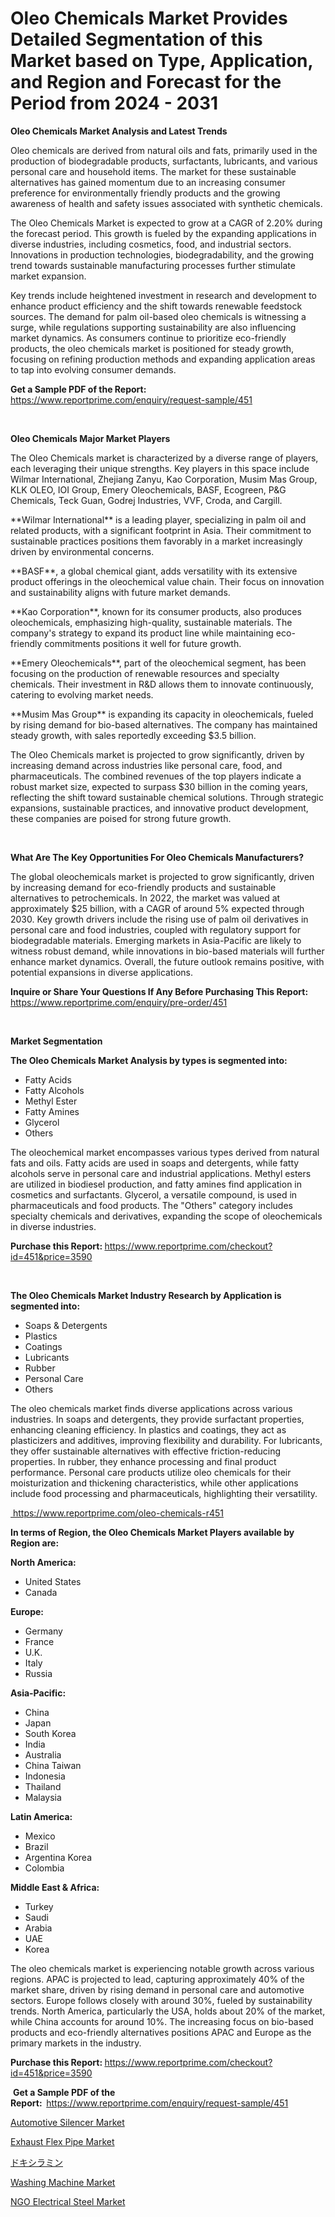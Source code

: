 <p><h1>Oleo Chemicals Market Provides Detailed Segmentation of this Market based on Type, Application, and Region and Forecast for the Period from 2024 - 2031</h1></p><p><strong>Oleo Chemicals Market Analysis and Latest Trends</strong></p>
<p><p>Oleo chemicals are derived from natural oils and fats, primarily used in the production of biodegradable products, surfactants, lubricants, and various personal care and household items. The market for these sustainable alternatives has gained momentum due to an increasing consumer preference for environmentally friendly products and the growing awareness of health and safety issues associated with synthetic chemicals.</p><p>The Oleo Chemicals Market is expected to grow at a CAGR of 2.20% during the forecast period. This growth is fueled by the expanding applications in diverse industries, including cosmetics, food, and industrial sectors. Innovations in production technologies, biodegradability, and the growing trend towards sustainable manufacturing processes further stimulate market expansion.</p><p>Key trends include heightened investment in research and development to enhance product efficiency and the shift towards renewable feedstock sources. The demand for palm oil-based oleo chemicals is witnessing a surge, while regulations supporting sustainability are also influencing market dynamics. As consumers continue to prioritize eco-friendly products, the oleo chemicals market is positioned for steady growth, focusing on refining production methods and expanding application areas to tap into evolving consumer demands.</p></p>
<p><strong>Get a Sample PDF of the Report:&nbsp;</strong> <a href="https://www.reportprime.com/enquiry/request-sample/451">https://www.reportprime.com/enquiry/request-sample/451</a></p>
<p>&nbsp;</p>
<p><strong>Oleo Chemicals Major Market Players</strong></p>
<p><p>The Oleo Chemicals market is characterized by a diverse range of players, each leveraging their unique strengths. Key players in this space include Wilmar International, Zhejiang Zanyu, Kao Corporation, Musim Mas Group, KLK OLEO, IOI Group, Emery Oleochemicals, BASF, Ecogreen, P&G Chemicals, Teck Guan, Godrej Industries, VVF, Croda, and Cargill.</p><p>**Wilmar International** is a leading player, specializing in palm oil and related products, with a significant footprint in Asia. Their commitment to sustainable practices positions them favorably in a market increasingly driven by environmental concerns.</p><p>**BASF**, a global chemical giant, adds versatility with its extensive product offerings in the oleochemical value chain. Their focus on innovation and sustainability aligns with future market demands.</p><p>**Kao Corporation**, known for its consumer products, also produces oleochemicals, emphasizing high-quality, sustainable materials. The company's strategy to expand its product line while maintaining eco-friendly commitments positions it well for future growth.</p><p>**Emery Oleochemicals**, part of the oleochemical segment, has been focusing on the production of renewable resources and specialty chemicals. Their investment in R&D allows them to innovate continuously, catering to evolving market needs.</p><p>**Musim Mas Group** is expanding its capacity in oleochemicals, fueled by rising demand for bio-based alternatives. The company has maintained steady growth, with sales reportedly exceeding $3.5 billion.</p><p>The Oleo Chemicals market is projected to grow significantly, driven by increasing demand across industries like personal care, food, and pharmaceuticals. The combined revenues of the top players indicate a robust market size, expected to surpass $30 billion in the coming years, reflecting the shift toward sustainable chemical solutions. Through strategic expansions, sustainable practices, and innovative product development, these companies are poised for strong future growth.</p></p>
<p>&nbsp;</p>
<p><strong>What Are The Key Opportunities For Oleo Chemicals Manufacturers?</strong></p>
<p><p>The global oleochemicals market is projected to grow significantly, driven by increasing demand for eco-friendly products and sustainable alternatives to petrochemicals. In 2022, the market was valued at approximately $25 billion, with a CAGR of around 5% expected through 2030. Key growth drivers include the rising use of palm oil derivatives in personal care and food industries, coupled with regulatory support for biodegradable materials. Emerging markets in Asia-Pacific are likely to witness robust demand, while innovations in bio-based materials will further enhance market dynamics. Overall, the future outlook remains positive, with potential expansions in diverse applications.</p></p>
<p><strong>Inquire or Share Your Questions If Any Before Purchasing This Report:</strong> <a href="https://www.reportprime.com/enquiry/pre-order/451">https://www.reportprime.com/enquiry/pre-order/451</a></p>
<p>&nbsp;</p>
<p><strong>Market Segmentation</strong></p>
<p><strong>The Oleo Chemicals Market Analysis by types is segmented into:</strong></p>
<p><ul><li>Fatty Acids</li><li>Fatty Alcohols</li><li>Methyl Ester</li><li>Fatty Amines</li><li>Glycerol</li><li>Others</li></ul></p>
<p><p>The oleochemical market encompasses various types derived from natural fats and oils. Fatty acids are used in soaps and detergents, while fatty alcohols serve in personal care and industrial applications. Methyl esters are utilized in biodiesel production, and fatty amines find application in cosmetics and surfactants. Glycerol, a versatile compound, is used in pharmaceuticals and food products. The "Others" category includes specialty chemicals and derivatives, expanding the scope of oleochemicals in diverse industries.</p></p>
<p><strong>Purchase this Report:&nbsp;</strong><a href="https://www.reportprime.com/checkout?id=451&price=3590">https://www.reportprime.com/checkout?id=451&price=3590</a></p>
<p>&nbsp;</p>
<p><strong>The Oleo Chemicals Market Industry Research by Application is segmented into:</strong></p>
<p><ul><li>Soaps & Detergents</li><li>Plastics</li><li>Coatings</li><li>Lubricants</li><li>Rubber</li><li>Personal Care</li><li>Others</li></ul></p>
<p><p>The oleo chemicals market finds diverse applications across various industries. In soaps and detergents, they provide surfactant properties, enhancing cleaning efficiency. In plastics and coatings, they act as plasticizers and additives, improving flexibility and durability. For lubricants, they offer sustainable alternatives with effective friction-reducing properties. In rubber, they enhance processing and final product performance. Personal care products utilize oleo chemicals for their moisturization and thickening characteristics, while other applications include food processing and pharmaceuticals, highlighting their versatility.</p></p>
<p><a href="https://www.reportprime.com/oleo-chemicals-r451">&nbsp;https://www.reportprime.com/oleo-chemicals-r451</a></p>
<p><strong>In terms of Region, the Oleo Chemicals Market Players available by Region are:</strong></p>
<p>
    <p> <strong> North America: </strong>
        <ul>
            <li>United States</li>
            <li>Canada</li>
        </ul>
        </p> 
    <p> <strong> Europe: </strong>
        <ul>
            <li>Germany</li>
            <li>France</li>
            <li>U.K.</li>
            <li>Italy</li>
            <li>Russia</li>
        </ul>
        </p> 
    <p> <strong> Asia-Pacific: </strong>
        <ul>
            <li>China</li>
            <li>Japan</li>
            <li>South Korea</li>
            <li>India</li>
            <li>Australia</li>
            <li>China Taiwan</li>
            <li>Indonesia</li>
            <li>Thailand</li>
            <li>Malaysia</li>
        </ul>
        </p> 
    <p> <strong> Latin America: </strong>
        <ul>
            <li>Mexico</li>
            <li>Brazil</li>
            <li>Argentina Korea</li>
            <li>Colombia</li>
        </ul>
        </p> 
    <p> <strong> Middle East & Africa: </strong>
        <ul>
            <li>Turkey</li>
            <li>Saudi</li>
            <li>Arabia</li>
            <li>UAE</li>
            <li>Korea</li>
        </ul>
    </p>
    </p>
<p><p>The oleo chemicals market is experiencing notable growth across various regions. APAC is projected to lead, capturing approximately 40% of the market share, driven by rising demand in personal care and automotive sectors. Europe follows closely with around 30%, fueled by sustainability trends. North America, particularly the USA, holds about 20% of the market, while China accounts for around 10%. The increasing focus on bio-based products and eco-friendly alternatives positions APAC and Europe as the primary markets in the industry.</p></p>
<p><strong>Purchase this Report: </strong><a href="https://www.reportprime.com/checkout?id=451&price=3590">https://www.reportprime.com/checkout?id=451&price=3590</a></p>
<p>&nbsp;<strong>Get a Sample PDF of the Report:&nbsp;&nbsp;</strong><a href="https://www.reportprime.com/enquiry/request-sample/451">https://www.reportprime.com/enquiry/request-sample/451</a></p>
<p><strong></strong></p>
<p><p><a href="https://medium.com/@connor.marshall794/future-ready-strategic-insights-into-the-global-automotive-silencer-market-2024-2031-2de59e0d049a">Automotive Silencer Market</a></p><p><a href="https://medium.com/@connor.marshall794/exhaust-flex-pipe-market-emerging-trends-and-future-prospects-for-period-from-2024-to-2031-5b3e6833db7a">Exhaust Flex Pipe Market</a></p><p><a href="https://medium.com/@abigayleh7fr/%E3%82%B0%E3%83%AD%E3%83%BC%E3%83%90%E3%83%AB%E3%83%89%E3%82%AD%E3%82%B7%E3%83%A9%E3%83%9F%E3%83%B3%E5%B8%82%E5%A0%B4-%E5%B8%82%E5%A0%B4%E3%82%B7%E3%82%A7%E3%82%A2-%E5%B8%82%E5%A0%B4%E3%83%88%E3%83%AC%E3%83%B3%E3%83%89-%E3%81%8A%E3%82%88%E3%81%B3%E5%B0%86%E6%9D%A5%E3%81%AE%E6%88%90%E9%95%B7%E3%82%92%E6%8E%A2%E3%82%8B-a59b60c98a1d">ドキシラミン</a></p><p><a href="https://www.linkedin.com/pulse/pioneering-growth-analyzing-global-washing-machine-market-dynamics-wwmse?trackingId=krvXgpTUQ3ql4lRUARMehQ%3D%3D">Washing Machine Market</a></p><p><a href="https://github.com/YashRP12/Market-Research-Report-List-6/blob/main/ngo-electrical-steel-market.md">NGO Electrical Steel Market</a></p></p>